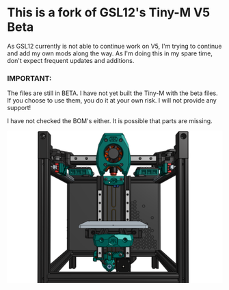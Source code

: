 # This is a fork of GSL12's Tiny-M V5 Beta

As GSL12 currently is not able to continue work on V5, I'm trying to continue
and add my own mods along the way. As I'm doing this in my spare time, don't
expect frequent updates and additions.

### IMPORTANT:
The files are still in BETA. I have not yet built the Tiny-M
with the beta files. If you choose to use them, you do it at your own
risk. I will not provide any support!

I have not checked the BOM's either. It is possible that parts are missing.

<img src="Images/T5_last.png" width="700">
